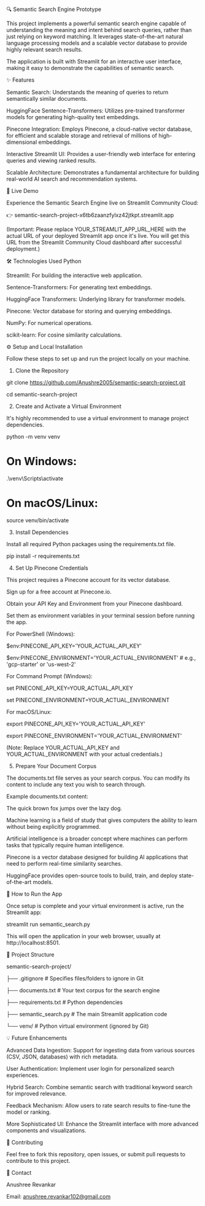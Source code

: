 🔍 Semantic Search Engine Prototype

This project implements a powerful semantic search engine capable of understanding the meaning and intent behind search queries, rather than just relying on keyword matching. It leverages state-of-the-art natural language processing models and a scalable vector database to provide highly relevant search results.

The application is built with Streamlit for an interactive user interface, making it easy to demonstrate the capabilities of semantic search.

✨ Features

Semantic Search: Understands the meaning of queries to return semantically similar documents.

HuggingFace Sentence-Transformers: Utilizes pre-trained transformer models for generating high-quality text embeddings.

Pinecone Integration: Employs Pinecone, a cloud-native vector database, for efficient and scalable storage and retrieval of millions of high-dimensional embeddings.

Interactive Streamlit UI: Provides a user-friendly web interface for entering queries and viewing ranked results.

Scalable Architecture: Demonstrates a fundamental architecture for building real-world AI search and recommendation systems.


🚀 Live Demo

Experience the Semantic Search Engine live on Streamlit Community Cloud:

👉 semantic-search-project-x6tb6zaanzfylxz42jtkpt.streamlit.app

(Important: Please replace YOUR_STREAMLIT_APP_URL_HERE with the actual URL of your deployed Streamlit app once it's live. You will get this URL from the Streamlit Community Cloud dashboard after successful deployment.)


🛠️ Technologies Used
Python

Streamlit: For building the interactive web application.

Sentence-Transformers: For generating text embeddings.

HuggingFace Transformers: Underlying library for transformer models.

Pinecone: Vector database for storing and querying embeddings.

NumPy: For numerical operations.

scikit-learn: For cosine similarity calculations.


⚙️ Setup and Local Installation

Follow these steps to set up and run the project locally on your machine.

1. Clone the Repository

git clone https://github.com/Anushre2005/semantic-search-project.git

cd semantic-search-project

2. Create and Activate a Virtual Environment

It's highly recommended to use a virtual environment to manage project dependencies.

python -m venv venv

# On Windows:

.\venv\Scripts\activate

# On macOS/Linux:

source venv/bin/activate

3. Install Dependencies

Install all required Python packages using the requirements.txt file.

pip install -r requirements.txt

4. Set Up Pinecone Credentials

This project requires a Pinecone account for its vector database.

Sign up for a free account at Pinecone.io.

Obtain your API Key and Environment from your Pinecone dashboard.

Set them as environment variables in your terminal session before running the app.

For PowerShell (Windows):

$env:PINECONE_API_KEY='YOUR_ACTUAL_API_KEY'

$env:PINECONE_ENVIRONMENT='YOUR_ACTUAL_ENVIRONMENT' # e.g., 'gcp-starter' or 'us-west-2'

For Command Prompt (Windows):

set PINECONE_API_KEY=YOUR_ACTUAL_API_KEY

set PINECONE_ENVIRONMENT=YOUR_ACTUAL_ENVIRONMENT

For macOS/Linux:

export PINECONE_API_KEY='YOUR_ACTUAL_API_KEY'

export PINECONE_ENVIRONMENT='YOUR_ACTUAL_ENVIRONMENT'

(Note: Replace YOUR_ACTUAL_API_KEY and YOUR_ACTUAL_ENVIRONMENT with your actual credentials.)

5. Prepare Your Document Corpus

The documents.txt file serves as your search corpus. You can modify its content to include any text you wish to search through.

Example documents.txt content:

The quick brown fox jumps over the lazy dog.

Machine learning is a field of study that gives computers the ability to learn without being explicitly programmed.

Artificial intelligence is a broader concept where machines can perform tasks that typically require human intelligence.

Pinecone is a vector database designed for building AI applications that need to perform real-time similarity searches.

HuggingFace provides open-source tools to build, train, and deploy state-of-the-art models.

🚀 How to Run the App

Once setup is complete and your virtual environment is active, run the Streamlit app:

streamlit run semantic_search.py

This will open the application in your web browser, usually at http://localhost:8501.

📂 Project Structure

semantic-search-project/

├── .gitignore          # Specifies files/folders to ignore in Git

├── documents.txt       # Your text corpus for the search engine

├── requirements.txt    # Python dependencies

├── semantic_search.py  # The main Streamlit application code

└── venv/               # Python virtual environment (ignored by Git)


💡 Future Enhancements

Advanced Data Ingestion: Support for ingesting data from various sources (CSV, JSON, databases) with rich metadata.

User Authentication: Implement user login for personalized search experiences.

Hybrid Search: Combine semantic search with traditional keyword search for improved relevance.

Feedback Mechanism: Allow users to rate search results to fine-tune the model or ranking.

More Sophisticated UI: Enhance the Streamlit interface with more advanced components and visualizations.

🤝 Contributing

Feel free to fork this repository, open issues, or submit pull requests to contribute to this project.

📧 Contact

Anushree Revankar

Email: anushree.revankar102@gmail.com
